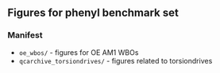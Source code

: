 ## Figures for phenyl benchmark set

### Manifest
* `oe_wbos/` - figures for OE AM1 WBOs 
* `qcarchive_torsiondrives/` - figures related to torsiondrives